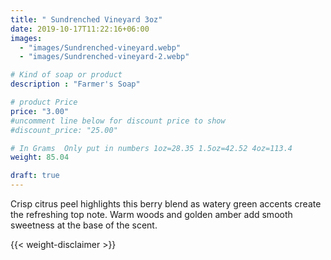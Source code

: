 ```yaml
---
title: " Sundrenched Vineyard 3oz"
date: 2019-10-17T11:22:16+06:00
images: 
  - "images/Sundrenched-vineyard.webp"
  - "images/Sundrenched-vineyard-2.webp"

# Kind of soap or product
description : "Farmer's Soap"

# product Price
price: "3.00"
#uncomment line below for discount price to show
#discount_price: "25.00"

# In Grams  Only put in numbers 1oz=28.35 1.5oz=42.52 4oz=113.4
weight: 85.04

draft: true
---
```



Crisp citrus peel highlights this berry blend as watery green accents create the refreshing top note. Warm woods and golden amber add smooth sweetness at the base of the scent.

{{< weight-disclaimer >}}

